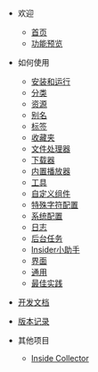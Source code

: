 - 欢迎
  - [首页](/README)
  - [功能预览](/preview)

- 如何使用
  - [安装和运行](/guide/installation)
  - [分类](/guide/category)
  - [资源](/guide/resource)
  - [别名](/guide/alias)
  - [标签](/guide/tag)
  - [收藏夹](/guide/favorite)
  - [文件处理器](/guide/file-processor)
  - [下载器](/guide/downloader)
  - [内置播放器](/guide/internal-player)
  - [工具](/guide/tools)
  - [自定义组件](/guide/custom-component)
  - [特殊字符配置](/guide/text)
  - [系统配置](/guide/configuration)
  - [日志](/guide/log)
  - [后台任务](/guide/background-task)
  - [Insider小助手](/guide/assistant)
  - [界面](/guide/gui)
  - [通用](/guide/common)
  - [最佳实践](/guide/best-practices)

- [开发文档](/dev.md)
- [版本记录](/CHANGELOG.md)
- 其他项目
  - [Inside Collector](https://inside-collector.anobaka.com/)